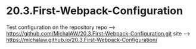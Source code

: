 # 20.3.First-Webpack-Configuration
Test configuration on the repository
repo --> https://github.com/MichalAW/20.3.First-Webpack-Configuration.git
site --> https://michalaw.github.io/20.3.First-Webpack-Configuration/
